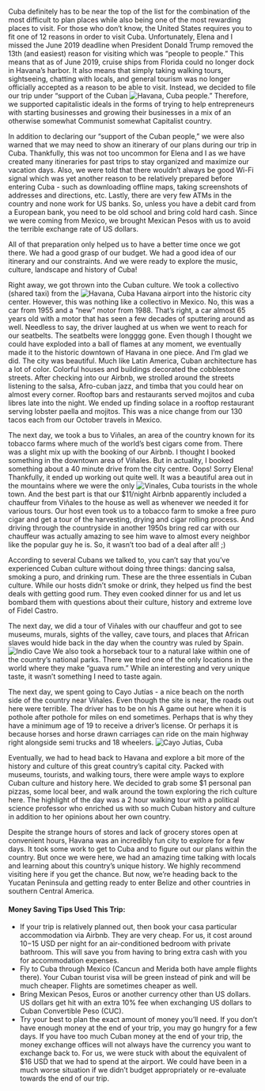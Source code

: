 Cuba definitely has to be near the top of the list for the combination of the most difficult to plan places while also being one of the most rewarding places to visit.  For those who don’t know, the United States requires you to fit one of 12 reasons in order to visit Cuba.  Unfortunately, Elena and I missed the June 2019 deadline when President Donald Trump removed the 13th (and easiest) reason for visiting which was “people to people.”  This means that as of June 2019, cruise ships from Florida could no longer dock in Havana’s harbor.  It also means that simply taking walking tours, sightseeing, chatting with locals, and general tourism was no longer officially accepted as a reason to be able to visit.  Instead, we decided to file our trip under “support of the Cuban ![](cuba/havanaStreetsDay_opt.jpg "Havana, Cuba") people.”  Therefore, we supported capitalistic ideals in the forms of trying to help entrepreneurs with starting businesses and growing their businesses in a mix of an otherwise somewhat Communist somewhat Capitalist country.

In addition to declaring our “support of the Cuban people,” we were also warned that we may need to show an itinerary of our plans during our trip in Cuba.  Thankfully, this was not too uncommon for Elena and I as we have created many itineraries for past trips to stay organized and maximize our vacation days.  Also, we were told that there wouldn’t always be good Wi-Fi signal which was yet another reason to be relatively prepared before entering Cuba - such as downloading offline maps, taking screenshots of addresses and directions, etc.  Lastly, there are very few ATMs in the country and none work for US banks.  So, unless you have a debit card from a European bank, you need to be old school and bring cold hard cash.  Since we were coming from Mexico, we brought Mexican Pesos with us to avoid the terrible exchange rate of US dollars.

All of that preparation only helped us to have a better time once we got there.  We had a good grasp of our budget.  We had a good idea of our itinerary and our constraints.  And we were ready to explore the music, culture, landscape and history of Cuba!

Right away, we got thrown into the Cuban culture.  We took a collectivo (shared taxi) from the ![](cuba/havanaStreets_opt.jpg "Havana, Cuba") Havana airport into the historic city center.  However, this was nothing like a collectivo in Mexico.  No, this was a car from 1955 and a “new” motor from 1988.  That’s right, a car almost 65 years old with a motor that has seen a few decades of sputtering around as well.  Needless to say, the driver laughed at us when we went to reach for our seatbelts.  The seatbelts were longggg gone.  Even though I thought we could have exploded into a ball of flames at any moment, we eventually made it to the historic downtown of Havana in one piece.  And I’m glad we did.  The city was beautiful. Much like Latin America, Cuban architecture has a lot of color.  Colorful houses and buildings decorated the cobblestone streets.  After checking into our Airbnb, we strolled around the streets listening to the salsa, Afro-cuban jazz, and timba that you could hear on almost every corner.  Rooftop bars and restaurants served mojitos and cuba libres late into the night.  We ended up finding solace in a rooftop restaurant serving lobster paella and mojitos.  This was a nice change from our 130 tacos each from our October travels in Mexico.

The next day, we took a bus to Viñales, an area of the country known for its tobacco farms where much of the world’s best cigars come from.  There was a slight mix up with the booking of our Airbnb.  I thought I booked something in the downtown area of Viñales.  But in actuality, I booked something about a 40 minute drive from the city centre.  Oops!  Sorry Elena!  Thankfully, it ended up working out quite well.  It was a beautiful area out in the mountains where we were the only ![](cuba/vinalesRain_opt.jpg "Vinales, Cuba") tourists in the whole town.  And the best part is that our $11/night Airbnb apparently included a chauffeur from Viñales to the house as well as whenever we needed it for various tours.  Our host even took us to a tobacco farm to smoke a free puro cigar and get a tour of the harvesting, drying and cigar rolling process.  And driving through the countryside in another 1950s bring red car with our chauffeur was actually amazing to see him wave to almost every neighbor like the popular guy he is.  So, it wasn’t too bad of a deal after all! ;)

According to several Cubans we talked to, you can’t say that you’ve experienced Cuban culture without doing three things: dancing salsa, smoking a puro, and drinking rum.  These are the three essentials in Cuban culture.  While our hosts didn’t smoke or drink, they helped us find the best deals with getting good rum.  They even cooked dinner for us and let us bombard them with questions about their culture, history and extreme love of Fidel Castro.

The next day, we did a tour of Viñales with our chauffeur and got to see museums, murals, sights of the valley, cave tours, and places that African slaves would hide back in the day when the country was ruled by Spain. ![](cuba/indioCave_opt.jpg "Indio Cave") We also took a horseback tour to a natural lake within one of the country’s national parks.  There we tried one of the only locations in the world where they make “guava rum.”  While an interesting and very unique taste, it wasn’t something I need to taste again.

The next day, we spent going to Cayo Jutías - a nice beach on the north side of the country near Viñales.  Even though the site is near, the roads out here were terrible.  The driver has to be on his A game out here when it is pothole after pothole for miles on end sometimes.  Perhaps that is why they have a minimum age of 19 to receive a driver’s license.  Or perhaps it is because horses and horse drawn carriages can ride on the main highway right alongside semi trucks and 18 wheelers. ![](cuba/cayojutias_opt.jpg "Cayo Jutias, Cuba") 

Eventually, we had to head back to Havana and explore a bit more of the history and culture of this great country’s capital city.  Packed with museums, tourists, and walking tours, there were ample ways to explore Cuban culture and history here.  We decided to grab some $1 personal pan pizzas, some local beer, and walk around the town exploring the rich culture here. The highlight of the day was a 2 hour walking tour with a political science professor who enriched us with so much Cuban history and culture in addition to her opinions about her own country.

Despite the strange hours of stores and lack of grocery stores open at convenient hours, Havana was an incredibly fun city to explore for a few days.  It took some work to get to Cuba and to figure out our plans within the country.  But once we were here, we had an amazing time talking with locals and learning about this country’s unique history.  We highly recommend visiting here if you get the chance.  But now, we’re heading back to the Yucatan Peninsula and getting ready to enter Belize and other countries in southern Central America.

#### Money Saving Tips Used This Trip:

* If your trip is relatively planned out, then book your casa particular accommodation via Airbnb.  They are very cheap.  For us, it cost around $10-$15 USD per night for an air-conditioned bedroom with private bathroom.  This will save you from having to bring extra cash with you for accommodation expenses.
* Fly to Cuba through Mexico (Cancun and Merida both have ample flights there).  Your Cuban tourist visa will be green instead of pink and will be much cheaper.  Flights are sometimes cheaper as well.
* Bring Mexican Pesos, Euros or another currency other than US dollars.  US dollars get hit with an extra 10% fee when exchanging US dollars to Cuban Convertible Peso (CUC).
* Try your best to plan the exact amount of money you’ll need.  If you don’t have enough money at the end of your trip, you may go hungry for a few days.  If you have too much Cuban money at the end of your trip, the money exchange offices will not always have the currency you want to exchange back to.  For us, we were stuck with about the equivalent of $16 USD that we had to spend at the airport.  We could have been in a much worse situation if we didn’t budget appropriately or re-evaluate towards the end of our trip.

